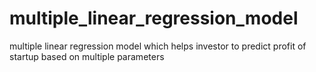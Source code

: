 # multiple_linear_regression_model
multiple linear regression model which helps investor to predict profit of startup based on multiple parameters
